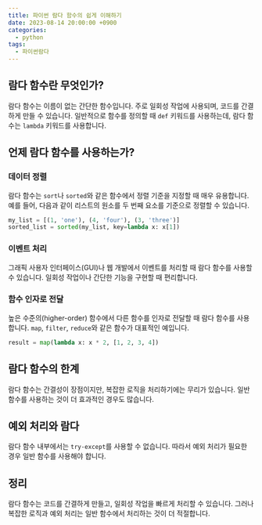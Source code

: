 ```yaml
---
title: 파이썬 람다 함수의 쉽게 이해하기
date: 2023-08-14 20:00:00 +0900
categories:
  - python
tags:
  - 파이썬람다
---
```


## 람다 함수란 무엇인가?

람다 함수는 이름이 없는 간단한 함수입니다. 주로 일회성 작업에 사용되며, 코드를 간결하게 만들 수 있습니다. 일반적으로 함수를 정의할 때 `def` 키워드를 사용하는데, 람다 함수는 `lambda` 키워드를 사용합니다.

## 언제 람다 함수를 사용하는가?

### 데이터 정렬

람다 함수는 `sort`나 `sorted`와 같은 함수에서 정렬 기준을 지정할 때 매우 유용합니다. 예를 들어, 다음과 같이 리스트의 원소를 두 번째 요소를 기준으로 정렬할 수 있습니다.

```python
my_list = [(1, 'one'), (4, 'four'), (3, 'three')]
sorted_list = sorted(my_list, key=lambda x: x[1])
```

### 이벤트 처리

그래픽 사용자 인터페이스(GUI)나 웹 개발에서 이벤트를 처리할 때 람다 함수를 사용할 수 있습니다. 일회성 작업이나 간단한 기능을 구현할 때 편리합니다.

### 함수 인자로 전달

높은 수준의(higher-order) 함수에서 다른 함수를 인자로 전달할 때 람다 함수를 사용합니다. `map`, `filter`, `reduce`와 같은 함수가 대표적인 예입니다.

```python
result = map(lambda x: x * 2, [1, 2, 3, 4])
```

## 람다 함수의 한계

람다 함수는 간결성이 장점이지만, 복잡한 로직을 처리하기에는 무리가 있습니다. 일반 함수를 사용하는 것이 더 효과적인 경우도 많습니다.

## 예외 처리와 람다

람다 함수 내부에서는 `try-except`를 사용할 수 없습니다. 따라서 예외 처리가 필요한 경우 일반 함수를 사용해야 합니다.

## 정리

람다 함수는 코드를 간결하게 만들고, 일회성 작업을 빠르게 처리할 수 있습니다. 그러나 복잡한 로직과 예외 처리는 일반 함수에서 처리하는 것이 더 적절합니다.
